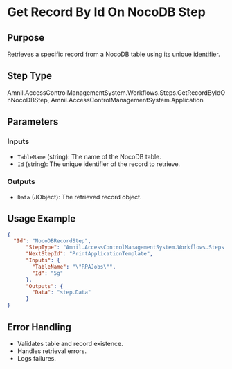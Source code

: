 # Get Record By Id On NocoDB Step

## Purpose
Retrieves a specific record from a NocoDB table using its unique identifier.

## Step Type
Amnil.AccessControlManagementSystem.Workflows.Steps.GetRecordByIdOnNocoDBStep, Amnil.AccessControlManagementSystem.Application

## Parameters

### Inputs
- `TableName` (string): The name of the NocoDB table.
- `Id` (string): The unique identifier of the record to retrieve.

### Outputs
- `Data` (JObject): The retrieved record object.

## Usage Example
```json
{
  "Id": "NocoDBRecordStep",
      "StepType": "Amnil.AccessControlManagementSystem.Workflows.Steps.GetRecordByIdOnNocoDBStep, Amnil.AccessControlManagementSystem.Application",
      "NextStepId": "PrintApplicationTemplate",
      "Inputs": {
        "TableName": "\"RPAJobs\"",
        "Id": "5g"
      },
      "Outputs": {
        "Data": "step.Data"
      }
}
```

## Error Handling
- Validates table and record existence.
- Handles retrieval errors.
- Logs failures.